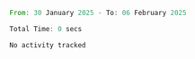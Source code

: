 <!--START_SECTION:waka-->

```rust
From: 30 January 2025 - To: 06 February 2025

Total Time: 0 secs

No activity tracked
```

<!--END_SECTION:waka-->
